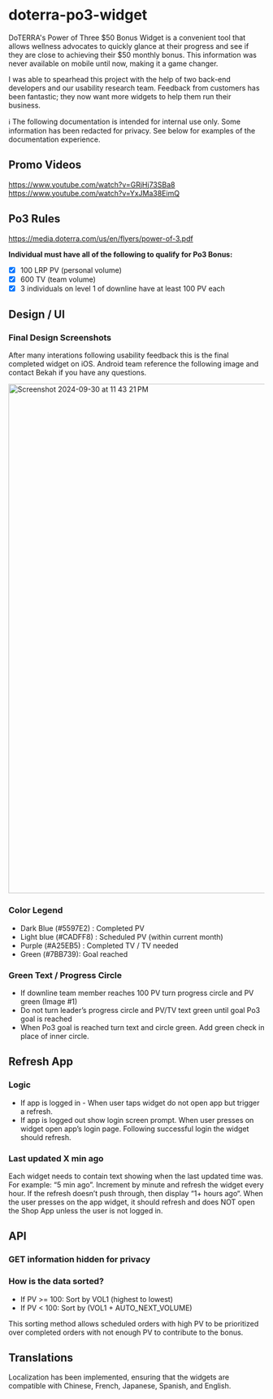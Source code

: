 # doterra-po3-widget
DoTERRA's Power of Three $50 Bonus Widget is a convenient tool that allows wellness advocates to quickly glance at their progress and see if they are close to achieving their $50 monthly bonus. This information was never available on mobile until now, making it a game changer.

I was able to spearhead this project with the help of two back-end developers and our usability research team. Feedback from customers has been fantastic; they now want more widgets to help them run their business.

ℹ️ The following documentation is intended for internal use only. Some information has been redacted for privacy. See below for examples of the documentation experience.
## Promo Videos
https://www.youtube.com/watch?v=GRjHj73SBa8
https://www.youtube.com/watch?v=YxJMa38EimQ

## Po3 Rules
https://media.doterra.com/us/en/flyers/power-of-3.pdf

__Individual must have all of the following to qualify for Po3 Bonus:__
- [x] 100 LRP PV (personal volume)
- [x] 600 TV (team volume)
- [x] 3 individuals on level 1 of downline have at least 100 PV each

## Design / UI
### Final Design Screenshots

After many interations following usability feedback this is the final completed widget on iOS. Android team reference the following image and contact Bekah if you have any questions. 

<img width="1001" alt="Screenshot 2024-09-30 at 11 43 21 PM" src="https://github.com/user-attachments/assets/908573c2-7ea5-45fd-ae2b-62e59bc47d03">

### Color Legend
* Dark Blue (#5597E2) : Completed PV 
* Light blue (#CADFF8) : Scheduled PV (within current month)
* Purple (#A25EB5) : Completed TV / TV needed
* Green (#7BB739): Goal reached 

### Green Text / Progress Circle
* If downline team member reaches 100 PV turn progress circle and PV green (Image #1)
* Do not turn leader’s progress circle and PV/TV text green until goal Po3 goal is reached 
* When Po3 goal is reached turn text and circle green. Add green check in place of inner circle. 

## Refresh App
### Logic 
* If app is logged in - When user taps widget do not open app but trigger a refresh.
* If app is logged out show login screen prompt. When user presses on widget open app’s login page. Following successful login the widget should refresh.
### Last updated X min ago
Each widget needs to contain text showing when the last updated time was. For example: “5 min ago”. Increment by minute and refresh the widget every hour. If the refresh doesn’t push through, then display “1+ hours ago“.  When the user presses on the app widget, it should refresh and does NOT open the Shop App unless the user is not logged in. 

## API
### GET information hidden for privacy
### How is the data sorted?
* If PV >= 100: Sort by VOL1 (highest to lowest)
* If PV < 100: Sort by (VOL1 + AUTO_NEXT_VOLUME)

This sorting method allows scheduled orders with high PV to be prioritized over completed orders with not enough PV to contribute to the bonus. 
## Translations 
Localization has been implemented, ensuring that the widgets are compatible with Chinese, French, Japanese, Spanish, and English.
